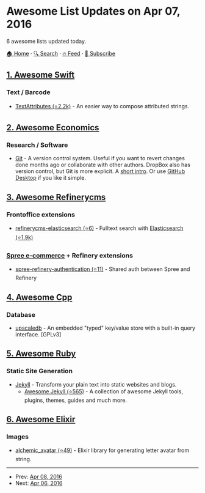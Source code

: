 # Awesome List Updates on Apr 07, 2016

6 awesome lists updated today.

[🏠 Home](/README.md) · [🔍 Search](https://www.trackawesomelist.com/search/) · [🔥 Feed](https://www.trackawesomelist.com/rss.xml) · [📮 Subscribe](https://trackawesomelist.us17.list-manage.com/subscribe?u=d2f0117aa829c83a63ec63c2f&id=36a103854c)



## [1. Awesome Swift](/content/matteocrippa/awesome-swift/README.md)

### Text / Barcode

*   [TextAttributes (⭐2.2k)](https://github.com/delba/TextAttributes) - An easier way to compose attributed strings.

## [2. Awesome Economics](/content/antontarasenko/awesome-economics/README.md)

### Research / Software

*   [Git](https://git-scm.com/downloads) - A version control system. Useful if you want to revert changes done months ago or collaborate with other authors. DropBox also has version control, but Git is more explicit. A [short intro](http://rogerdudler.github.io/git-guide/). Or use [GitHub Desktop](https://desktop.github.com/) if you like it simple.

## [3. Awesome Refinerycms](/content/refinerycms-contrib/awesome-refinerycms/README.md)

### Frontoffice extensions

*   [refinerycms-elasticsearch (⭐6)](https://github.com/refinerycms-contrib/refinerycms-elasticsearch) - Fulltext search with [Elasticsearch (⭐1.9k)](https://github.com/elastic/elasticsearch-ruby)

### [Spree e-commerce](https://github.com/spree/spree)   \+ Refinery extensions

*   [spree-refinery-authentication (⭐11)](https://github.com/refinerycms-contrib/spree-refinery-authentication) - Shared auth between Spree and Refinery

## [4. Awesome Cpp](/content/fffaraz/awesome-cpp/README.md)

### Database

*   [upscaledb](https://upscaledb.com) - An embedded "typed" key/value store with a built-in query interface. \[GPLv3]

## [5. Awesome Ruby](/content/markets/awesome-ruby/README.md)

### Static Site Generation

*   [Jekyll](https://jekyllrb.com) - Transform your plain text into static websites and blogs.
    *   [Awesome Jekyll (⭐565)](https://github.com/planetjekyll/awesome-jekyll) - A collection of awesome Jekyll tools, plugins, themes, guides and much more.

## [6. Awesome Elixir](/content/h4cc/awesome-elixir/README.md)

### Images

*   [alchemic\_avatar (⭐49)](https://github.com/zhangsoledad/alchemic_avatar) - Elixir library for generating letter avatar from string.

---

- Prev: [Apr 08, 2016](/content/2016/04/08/README.md)
- Next: [Apr 06, 2016](/content/2016/04/06/README.md)